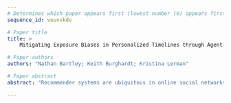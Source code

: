 ```yaml
--- 
# Determines which paper appears first (lowest number (0) appears first)
sequence_id: vouvvkdv

# Paper title 
title: >
	Mitigating Exposure Biases in Personalized Timelines through Agent-based Models

# Paper authors 
authors: "Nathan Bartley; Keith Burghardt; Kristina Lerman"

# Paper abstract 
abstract: "Recommender systems are ubiquitous in online social networks. Studying how these systems expose people to information at scale is difficult to do as one cannot assume each user is subject to the same feed condition and building evaluation infrastructure is costly. We present an agent-based model comparing personalization algorithms in how they skew users' network perception, and we demonstrate that a greedy algorithm based on network properties is effective at creating less biased feeds. This underscores the influence that network structure has in determining the effectiveness of recommender systems and offers a tool for mitigating perception biases through algorithmic feed construction."

--- 
```

